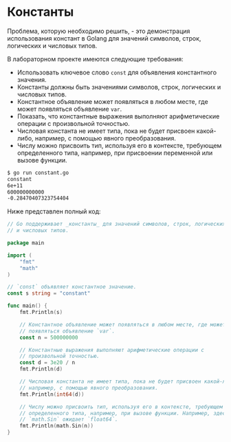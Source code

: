 # Константы

Проблема, которую необходимо решить, - это демонстрация использования констант в Golang для значений символов, строк, логических и числовых типов.

В лабораторном проекте имеются следующие требования:

- Использовать ключевое слово `const` для объявления константного значения.
- Константы должны быть значениями символов, строк, логических и числовых типов.
- Константное объявление может появляться в любом месте, где может появляться объявление `var`.
- Показать, что константные выражения выполняют арифметические операции с произвольной точностью.
- Числовая константа не имеет типа, пока не будет присвоен какой-либо, например, с помощью явного преобразования.
- Числу можно присвоить тип, используя его в контексте, требующем определенного типа, например, при присвоении переменной или вызове функции.

```sh
$ go run constant.go
constant
6e+11
600000000000
-0.28470407323754404
```

Ниже представлен полный код:

```go
// Go поддерживает _константы_ для значений символов, строк, логических
// и числовых типов.

package main

import (
	"fmt"
	"math"
)

// `const` объявляет константное значение.
const s string = "constant"

func main() {
	fmt.Println(s)

	// Константное объявление может появляться в любом месте, где может
	// появляться объявление `var`.
	const n = 500000000

	// Константные выражения выполняют арифметические операции с
	// произвольной точностью.
	const d = 3e20 / n
	fmt.Println(d)

	// Числовая константа не имеет типа, пока не будет присвоен какой-либо,
	// например, с помощью явного преобразования.
	fmt.Println(int64(d))

	// Числу можно присвоить тип, используя его в контексте, требующем
	// определенного типа, например, при вызове функции. Например, здесь
	// `math.Sin` ожидает `float64`.
	fmt.Println(math.Sin(n))
}

```
